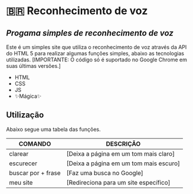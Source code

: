 # 🇧🇷 Reconhecimento de voz

## _Progama simples de reconhecimento de voz_

Este é um simples site que utiliza o reconhecimento de voz através da API do HTML 5 para realizar algumas funções simples, abaixo as tecnologias utilizadas.
[IMPORTANTE: O código só é suportado no Google Chrome em suas últimas versões.]
- HTML
- CSS
- JS
- ✨Mágica✨

## Utilização

Abaixo segue uma tabela das funções.

| COMANDO | DESCRIÇÃO |
| ------ | ------ |
| clarear | [Deixa a página em um tom mais claro] |
| escurecer | [Deixa a página em um tom mais escuro] |
| buscar por + frase | [Faz uma busca no Google] |
| meu site | [Redireciona para um site específico] |

